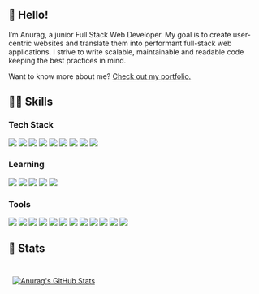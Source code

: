 ## 👋 Hello!

I’m Anurag, a junior Full Stack Web Developer. My goal is to create user-centric websites and translate them into performant full-stack web applications. I strive to write scalable, maintainable and readable code keeping the best practices in mind.

Want to know more about me? [Check out my portfolio.](https://anuragp.dev/)

## 💪🏻 Skills

### Tech Stack

[![](https://img.shields.io/badge/html5-%23E34F26.svg?style=for-the-badge&logo=html5&logoColor=white)](https://developer.mozilla.org/en-US/docs/Web/HTML)
[![](https://img.shields.io/badge/CSS-1572B6?style=for-the-badge&logo=css3&logoColor=white)](https://developer.mozilla.org/en-US/docs/Web/CSS/Reference)
[![](https://img.shields.io/badge/JavaScript-F7DF1E?style=for-the-badge&logo=JavaScript&logoColor=black)](https://developer.mozilla.org/en-US/docs/Web/JavaScript)
[![](https://img.shields.io/badge/Node.js-43853D?style=for-the-badge&logo=node.js&logoColor=white)](https://nodejs.org/en/)
[![](https://img.shields.io/badge/Express-000000?style=for-the-badge&logo=Express&logoColor=white)](https://expressjs.com/)
[![](https://img.shields.io/badge/React-20232A?style=for-the-badge&logo=react&logoColor=61DAFB)](https://reactjs.org/)
[![](https://img.shields.io/badge/tailwindcss-%2338B2AC.svg?style=for-the-badge&logo=tailwind-css&logoColor=white)](https://tailwindcss.com/)
[![](https://img.shields.io/badge/vite-%23646CFF.svg?style=for-the-badge&logo=vite&logoColor=white)](https://vitejs.dev/)
[![](https://img.shields.io/badge/MongoDB-47A248?style=for-the-badge&logo=MongoDB&logoColor=white)](https://www.mongodb.com/)

### Learning

[![](https://img.shields.io/badge/TypeScript-3178C6?style=for-the-badge&logo=TypeScript&logoColor=white)](https://www.typescriptlang.org/)
[![](https://img.shields.io/badge/Next.js-000000?style=for-the-badge&logo=next.js&logoColor=white)](https://nextjs.org/)
[![](https://img.shields.io/badge/chakra-%234ED1C5.svg?style=for-the-badge&logo=chakraui&logoColor=white)](https://chakra-ui.com/)
[![](https://img.shields.io/badge/c++-%2300599C.svg?style=for-the-badge&logo=c%2B%2B&logoColor=white)](https://isocpp.org/)
[![](https://img.shields.io/badge/rust-%23000000.svg?style=for-the-badge&logo=rust&logoColor=white)](https://www.rust-lang.org/)

### Tools

[![](https://img.shields.io/badge/NeoVim-%2357A143.svg?&style=for-the-badge&logo=neovim&logoColor=white)](https://neovim.io/)
[![](https://img.shields.io/badge/NPM-CB3837?style=for-the-badge&logo=npm&logoColor=white)](https://www.npmjs.com/)
[![](https://img.shields.io/badge/yarn-%232C8EBB.svg?style=for-the-badge&logo=yarn&logoColor=white)](https://classic.yarnpkg.com/lang/en/)
[![](https://img.shields.io/badge/git-%23F05033.svg?style=for-the-badge&logo=git&logoColor=white)](https://git-scm.com/)
[![](https://img.shields.io/badge/GitHub-181717?style=for-the-badge&logo=GitHub&logoColor=white)](https://github.com/)
[![](https://img.shields.io/badge/Jira-0052CC?style=for-the-badge&logo=Jira-Software&logoColor=white)](https://www.atlassian.com/software/jira)
[![](https://img.shields.io/badge/Bitbucket-0052CC?style=for-the-badge&logo=Bitbucket&logoColor=white)](https://bitbucket.org/)
[![](https://img.shields.io/badge/Confluence-0052CC?style=for-the-badge&logo=Confluence&logoColor=white)](https://www.atlassian.com/software/confluence)
[![](https://img.shields.io/badge/Vercel-000000?style=for-the-badge&logo=Vercel&logoColor=white)](https://vercel.com/)
[![](https://img.shields.io/badge/AWS-%23FF9900.svg?style=for-the-badge&logo=amazon-aws&logoColor=white)](https://aws.amazon.com/)
[![](https://img.shields.io/badge/Postman-FF6C37?style=for-the-badge&logo=Postman&logoColor=white)](https://www.postman.com/)
[![](https://img.shields.io/badge/Figma-F24E1E?style=for-the-badge&logo=Figma&logoColor=white)](https://www.figma.com/)

## 🧐 Stats

<br>

<a href="https://github.com/apicgg">
  <img align="center" style="margin:0.5rem" src="https://github-readme-stats.vercel.app/api?username=apicgg&hide_border=true&show_icons=true&line_height=28&count_private=true&title_color=ffffff&text_color=c9cacc&icon_color=58a6ff&bg_color=161b22" alt="Anurag's GitHub Stats" />
</a>
